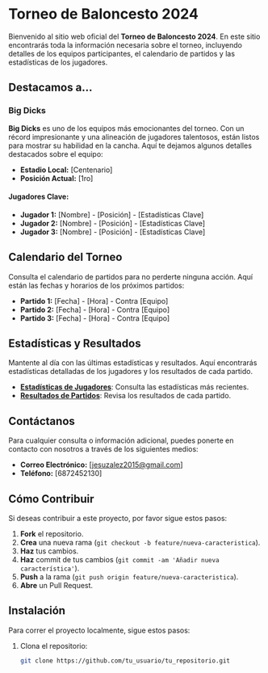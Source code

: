 # Torneo de Baloncesto 2024

Bienvenido al sitio web oficial del **Torneo de Baloncesto 2024**. En este sitio encontrarás toda la información necesaria sobre el torneo, incluyendo detalles de los equipos participantes, el calendario de partidos y las estadísticas de los jugadores.

## Destacamos a...

### **Big Dicks**

**Big Dicks** es uno de los equipos más emocionantes del torneo. Con un récord impresionante y una alineación de jugadores talentosos, están listos para mostrar su habilidad en la cancha. Aquí te dejamos algunos detalles destacados sobre el equipo:

- **Estadio Local:** [Centenario]
- **Posición Actual:** [1ro]

#### **Jugadores Clave:**

- **Jugador 1:** [Nombre] - [Posición] - [Estadísticas Clave]
- **Jugador 2:** [Nombre] - [Posición] - [Estadísticas Clave]
- **Jugador 3:** [Nombre] - [Posición] - [Estadísticas Clave]

## Calendario del Torneo

Consulta el calendario de partidos para no perderte ninguna acción. Aquí están las fechas y horarios de los próximos partidos:

- **Partido 1:** [Fecha] - [Hora] - Contra [Equipo]
- **Partido 2:** [Fecha] - [Hora] - Contra [Equipo]
- **Partido 3:** [Fecha] - [Hora] - Contra [Equipo]

## Estadísticas y Resultados

Mantente al día con las últimas estadísticas y resultados. Aquí encontrarás estadísticas detalladas de los jugadores y los resultados de cada partido.

- **[Estadísticas de Jugadores](#)**: Consulta las estadísticas más recientes.
- **[Resultados de Partidos](#)**: Revisa los resultados de cada partido.

## Contáctanos

Para cualquier consulta o información adicional, puedes ponerte en contacto con nosotros a través de los siguientes medios:

- **Correo Electrónico:** [jesuzalez2015@gmail.com]
- **Teléfono:** [6872452130]

## Cómo Contribuir

Si deseas contribuir a este proyecto, por favor sigue estos pasos:

1. **Fork** el repositorio.
2. **Crea** una nueva rama (`git checkout -b feature/nueva-caracteristica`).
3. **Haz** tus cambios.
4. **Haz** commit de tus cambios (`git commit -am 'Añadir nueva característica'`).
5. **Push** a la rama (`git push origin feature/nueva-caracteristica`).
6. **Abre** un Pull Request.

## Instalación

Para correr el proyecto localmente, sigue estos pasos:

1. Clona el repositorio:

   ```sh
   git clone https://github.com/tu_usuario/tu_repositorio.git
